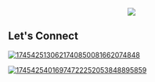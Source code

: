 

<!--
**jlescarlan11/jlescarlan11** is a ✨ _special_ ✨ repository because its `README.md` (this file) appears on your GitHub profile.

Here are some ideas to get you started:

- 🔭 I’m currently working on ...
- 🌱 I’m currently learning ...
- 👯 I’m looking to collaborate on ...
- 🤔 I’m looking for help with ...
- 💬 Ask me about ...
- 📫 How to reach me: ...
- 😄 Pronouns: ...
- ⚡ Fun fact: ...
-->

<p align="center">
  <img src="https://capsule-render.vercel.app/api?text=Hey!👋&animation=fadeIn&type=waving&color=gradient&height=100"/>
</p>

## Let's Connect

[![1745425130621740850081662074848](https://github.com/user-attachments/assets/a4f964ce-f5f1-4372-a609-9368ad5af138)](https://john-lester-escarlan-portfolio.vercel.app/) 


[![17454254016974722252053848895859](https://github.com/user-attachments/assets/e5b79c37-85bb-4252-951b-a2e109bf8cf3)](https://www.facebook.com/johnlester.escarlan11/)

